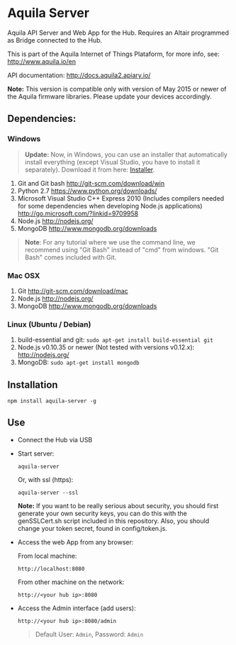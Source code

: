 # Aquila Server

Aquila API Server and Web App for the Hub. Requires an Altair programmed as Bridge connected to the Hub.

This is part of the Aquila Internet of Things Plataform, for more info, see: http://www.aquila.io/en

API documentation: http://docs.aquila2.apiary.io/

**Note:** This version is compatible only with version of May 2015 or newer of the Aquila firmware libraries. Please update your devices accordingly.

## Dependencies:

### Windows

>**Update:** Now, in Windows, you can use an installer that automatically install everything (except Visual Studio, you have to install it separately). Download it from here: [Installer](https://github.com/makerlabmx/aquila-tools-windows-installer).

1. Git and Git bash http://git-scm.com/download/win
2. Python 2.7 https://www.python.org/downloads/
3. Microsoft Visual Studio C++ Express 2010 (Includes compilers needed for some dependencies when developing Node.js applications) http://go.microsoft.com/?linkid=9709958
4. Node.js http://nodejs.org/
5. MongoDB http://www.mongodb.org/downloads

> **Note**: For any tutorial where we use the command line, we recommend using "Git Bash" instead of "cmd" from windows. "Git Bash" comes included with Git.

### Mac OSX

1. Git http://git-scm.com/download/mac
2. Node.js http://nodejs.org/
3. MongoDB http://www.mongodb.org/downloads

### Linux (Ubuntu / Debian)

1. build-essential and git: ``sudo apt-get install build-essential git``
2. Node.js v0.10.35 or newer (Not tested with versions v0.12.x):  http://nodejs.org/
3. MongoDB: ``sudo apt-get install mongodb``


## Installation

```
npm install aquila-server -g
```

## Use

- Connect the Hub via USB
- Start server:

  ```
  aquila-server
  ```

  Or, with ssl (https):

  ```
  aquila-server --ssl
  ```

  **Note:** If you want to be really serious about security, you should first generate your own security keys, you can do this with the genSSLCert.sh script included in this repository. Also, you should change your token secret, found in config/token.js.



- Access the web App from any browser:

  From local machine:
  ```
  http://localhost:8080
  ```
  From other machine on the network:
  ```
  http://<your hub ip>:8080
  ```

- Access the Admin interface (add users):

  ```
  http://<your hub ip>:8080/admin
  ```

  > Default User: ``Admin``, Password: ``Admin``
